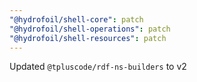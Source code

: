 ```yaml
---
"@hydrofoil/shell-core": patch
"@hydrofoil/shell-operations": patch
"@hydrofoil/shell-resources": patch
---
```


Updated `@tpluscode/rdf-ns-builders` to v2
